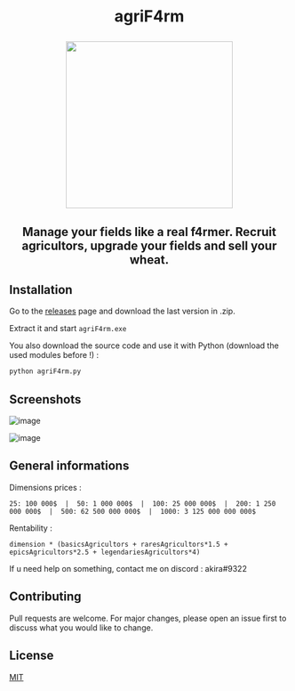 # <p align="center"> agriF4rm </p>
<p align="center"><img src="https://user-images.githubusercontent.com/62818208/227063344-fc7bfca5-d550-4e6d-af88-4e6b9e39e971.png" width=300></p>

## <p align="center"> Manage your fields like a real f4rmer. Recruit agricultors, upgrade your fields and sell your wheat.</p>


## Installation

Go to the <a href="https://github.com/akira-trinity/agriF4rm/releases">releases</a> page and download the last version in .zip.

Extract it and start ```agriF4rm.exe```

You also download the source code and use it with Python (download the used modules before !) :
```bash
python agriF4rm.py
```

## Screenshots

![image](https://user-images.githubusercontent.com/62818208/227062567-92c153e5-6bb8-43cf-81dc-34ff2cc44919.png)

![image](https://user-images.githubusercontent.com/62818208/227062615-5e8e1849-1b02-47f8-bfd2-9a864a1e2bd6.png)


## General informations 

Dimensions prices :

```
25: 100 000$  |  50: 1 000 000$  |  100: 25 000 000$  |  200: 1 250 000 000$  |  500: 62 500 000 000$  |  1000: 3 125 000 000 000$
```

Rentability :
```
dimension * (basicsAgricultors + raresAgricultors*1.5 + epicsAgricultors*2.5 + legendariesAgricultors*4)
```

If u need help on something, contact me on discord : akira#9322

## Contributing
Pull requests are welcome. For major changes, please open an issue first to discuss what you would like to change.


## License
[MIT](https://choosealicense.com/licenses/mit/)
